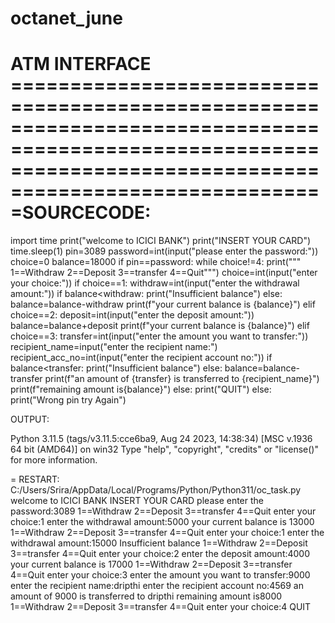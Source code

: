 # octanet_june
ATM INTERFACE
=============================================================================================================================================================SOURCECODE:
=============================================================================================================================================================
import time
print("welcome to ICICI BANK")
print("INSERT YOUR CARD")
time.sleep(1)
pin=3089
password=int(input("please enter the password:"))
choice=0
balance=18000
if pin==password:
    while choice!=4:
        print(""" 1==Withdraw
        2==Deposit
        3==transfer
        4==Quit""")
        choice=int(input("enter your choice:"))
        if choice==1:
            withdraw=int(input("enter the withdrawal amount:"))
            if balance<withdraw:
                print("Insufficient balance")
            else:
                balance=balance-withdraw
                print(f"your current balance is {balance}")
        elif choice==2:
            deposit=int(input("enter the deposit amount:"))
            balance=balance+deposit
            print(f"your current balance is {balance}")
        elif choice==3:
            transfer=int(input("enter the amount you want to transfer:"))
            recipient_name=input("enter the recipient name:")
            recipient_acc_no=int(input("enter the recipient account no:"))
            if balance<transfer:
                print("Insufficient balance")
            else:
                balance=balance-transfer
                print(f"an amount of {transfer} is transferred to {recipient_name}")
                print(f"remaining amount is{balance}")
        else:
            print("QUIT")
else:
    print("Wrong pin try Again")


OUTPUT:

Python 3.11.5 (tags/v3.11.5:cce6ba9, Aug 24 2023, 14:38:34) [MSC v.1936 64 bit (AMD64)] on win32
Type "help", "copyright", "credits" or "license()" for more information.

= RESTART: C:/Users/Srira/AppData/Local/Programs/Python/Python311/oc_task.py
welcome to ICICI BANK
INSERT YOUR CARD
please enter the password:3089
 1==Withdraw
        2==Deposit
        3==transfer
        4==Quit
enter your choice:1
enter the withdrawal amount:5000
your current balance is 13000
 1==Withdraw
        2==Deposit
        3==transfer
        4==Quit
enter your choice:1
enter the withdrawal amount:15000
Insufficient balance
 1==Withdraw
        2==Deposit
        3==transfer
        4==Quit
enter your choice:2
enter the deposit amount:4000
your current balance is 17000
 1==Withdraw
        2==Deposit
        3==transfer
        4==Quit
enter your choice:3
enter the amount you want to transfer:9000
enter the recipient name:dripthi
enter the recipient account no:4569
an amount of 9000 is transferred to dripthi
remaining amount is8000
 1==Withdraw
        2==Deposit
        3==transfer
        4==Quit
enter your choice:4
QUIT


